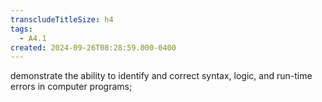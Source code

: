 ```yaml
---
transcludeTitleSize: h4
tags:
  - A4.1
created: 2024-09-26T08:28:59.000-0400
---
```

demonstrate the ability to identify and correct syntax, logic, and run-time errors in computer programs;